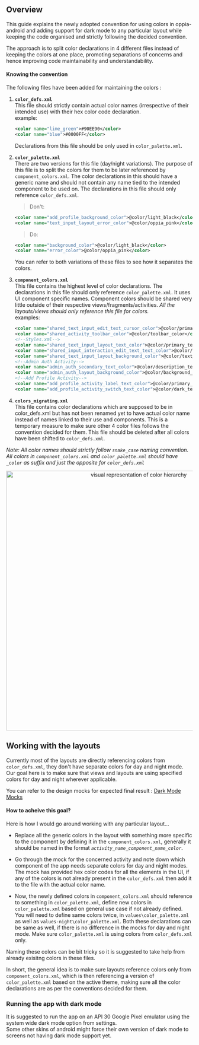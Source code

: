 ## Overview
This guide explains the newly adopted convention for using colors in oppia-android and adding support for dark mode 
to any particular layout while keeping the code organised and strictly following the decided convention.

The approach is to split color declarations in 4 different files instead of keeping the colors at one place, promoting separations of 
concerns and hence improving code maintainability and understandability.



#### Knowing the convention

The following files have been added for maintaining the colors : 
1. **`color_defs.xml`**<br>
	 This file should strictly contain actual color names (irrespective of their intended use) with their hex color code declaration.<br>
	 example:<br>
	 ```xml
	 <color name="lime_green">#90EE90</color>
	 <color name="blue">#0000FF</color>
	 ```
	 Declarations from this file should be only used in `color_palette.xml`.

2. **`color_palette.xml`**<br>
	There are two versions for this file (day/night variations). The purpose of this file is to split the colors for them to be later referenced by `component_colors.xml`. The color declarations in this should have a generic name and should not contain any name tied to the intended component to be used on.
	The declarations in this file should only reference `color_defs.xml`.
	>Don't:
	```xml
 	<color name="add_profile_background_color">@color/light_black</color>
 	<color name="text_input_layout_error_color">@color/oppia_pink</color>
	```
	>Do:
	```xml
 	<color name="background_color">@color/light_black</color>
 	<color name="error_color">@color/oppia_pink</color>
	```
	You can refer to both variations of these files to see how it separates the colors.
3. **`component_colors.xml`**<br>
	This file contains the highest level of color declarations. The declarations in this file should only reference `color_palette.xml`. It uses UI component specific names. Component colors should be shared very little outside of their respective views/fragments/activities. *All the layouts/views should only reference this file for colors.*<br>
	examples:<br>
	```xml
 	<color name="shared_text_input_edit_text_cursor_color">@color/primary_text_color</color>
  	<color name="shared_activity_toolbar_color">@color/toolbar_color</color>
  	<!--Styles.xml-->
  	<color name="shared_text_input_layout_text_color">@color/primary_text_color</color>
  	<color name="shared_input_interaction_edit_text_text_color">@color/primary_text_color</color>
  	<color name="shared_text_input_layout_background_color">@color/text_input_background_color</color>
  	<!--Admin Auth Activity-->
  	<color name="admin_auth_secondary_text_color">@color/description_text_color</color>
  	<color name="admin_auth_layout_background_color">@color/background_color</color>
  	<!--Add Profile Activity-->
  	<color name="add_profile_activity_label_text_color">@color/primary_text_color</color>
  	<color name="add_profile_activity_switch_text_color">@color/dark_text_color</color>
	```
4. **`colors_migrating.xml`**<br>
	This file contains color declarations which are supposed to be in color_defs.xml but has not been renamed yet to have actual color name instead of names linked to their use and components. This is a temporary measure to make sure other 4 color files follows the convention decided for them.
	This file should be deleted after all colors have been shifted to `color_defs.xml`.<br>

*Note: All color names should strictly follow `snake_case` naming convention.*<br>
*All colors in `component_colors.xml` and `color_palette.xml` should have `_color` as suffix and just the opposite for `color_defs.xml`*


<p align="center">
<img src="https://user-images.githubusercontent.com/76056229/153405110-a1c547b4-e8b8-4539-89dd-efe15dbb1b0d.png" width="700px" alt="visual representation of color hierarchy"></p>

## Working with the layouts
Currently most of the layouts are directly referencing colors from `color_defs.xml`, they don't have separate colors for day and night mode. Our goal here is to make sure that views and layouts are using specified colors for day and night wherever applicable.

You can refer to the design mocks for expected final result : [Dark Mode Mocks](https://xd.adobe.com/view/c05e9343-60f6-4c11-84ac-c756b75b940f-950d/grid/)

#### How to acheive this goal?
Here is how I would go around working with any particular layout...<br>

- Replace all the generic colors in the layout with something more specific to the component by defining it in the `component_colors.xml`, generally it should be named in the format *`activity_name_component_name_color`*. 

- Go through the mock for the concerned activity and note down which component of the app needs separate colors for day and night modes. The mock has provided hex color codes for all the elements in the UI, if any of the colors is not already present in the `color_defs.xml` then add it to the file with the actual color name.

- Now, the newly defined colors in `component_colors.xml` should reference to something in `color_palette.xml`, define new colors in `color_palette.xml` based on general use case if not already defined. You will need to define same colors twice, in `values\color_palette.xml` as well as `values-night\color_palette.xml`. Both these declarations can be same as well, if there is no difference in the mocks for day and night mode. Make sure `color_palette.xml` is using colors from `color_defs.xml` only.

Naming these colors can be bit tricky so it is suggested to take help from already exisitng colors in these files.

In short, the general idea is to make sure layouts reference colors only from `component_colors.xml`, which is then referencing a version of `color_palette.xml` based on the active theme, making sure all the color declarations are as per the conventions decided for them.

### Running the app with dark mode
It is suggested to run the app on an API 30 Google Pixel emulator using the system wide dark mode option from settings.<br>
Some other skins of android might force their own version of dark mode to screens not having dark mode support yet.
